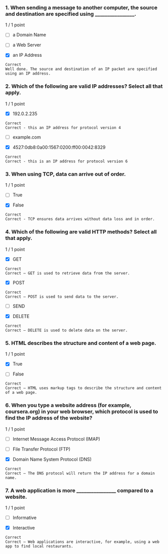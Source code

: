 ### 1. When sending a message to another computer, the source and destination are specified using  ________________. 

1 / 1 point

- [ ] a Domain Name


- [ ] a Web Server


- [x] an IP Address
```
Correct
Well done. The source and destination of an IP packet are specified using an IP address.
```
### 2. Which of the following are valid IP addresses? Select all that apply.

1 / 1 point

- [x] 192.0.2.235
```
Correct
Correct - this an IP address for protocol version 4
```

- [ ] example.com


- [x] 4527:0db8:0a00:1567:0200:ff00:0042:8329
```
Correct
Correct - this is an IP address for protocol version 6
```
### 3. When using TCP, data can arrive out of order.

1 / 1 point

- [ ] True


- [x] False
```
Correct
Correct - TCP ensures data arrives without data loss and in order.
```
### 4. Which of the following are valid HTTP methods? Select all that apply.

1 / 1 point

- [x] GET
```
Correct
Correct – GET is used to retrieve data from the server.
```

- [x] POST
```
Correct
Correct – POST is used to send data to the server.
```

- [ ] SEND


- [x] DELETE
```
Correct
Correct – DELETE is used to delete data on the server.
```
### 5. HTML describes the structure and content of a web page.

1 / 1 point

- [x] True


- [ ] False
```
Correct
Correct – HTML uses markup tags to describe the structure and content of a web page.
```
### 6. When you type a website address (for example, coursera.org) in your web browser, which protocol is used to find the IP address of the website?

1 / 1 point

- [ ] Internet Message Access Protocol (IMAP)


- [ ] File Transfer Protocol (FTP)


- [x] Domain Name System Protocol (DNS)
```
Correct
Correct – The DNS protocol will return the IP address for a domain name.
```
### 7. A web application is more ________________ compared to a website.

1 / 1 point

- [ ] Informative


- [x] Interactive
```
Correct
Correct – Web applications are interactive, for example, using a web app to find local restaurants.
```
